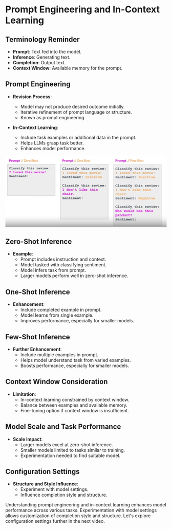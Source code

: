 # Prompt Engineering and In-Context Learning

## Terminology Reminder

- **Prompt**: Text fed into the model.
- **Inference**: Generating text.
- **Completion**: Output text.
- **Context Window**: Available memory for the prompt.

## Prompt Engineering

- **Revision Process**:

  - Model may not produce desired outcome initially.
  - Iterative refinement of prompt language or structure.
  - Known as prompt engineering.
- **In-Context Learning**:

  - Include task examples or additional data in the prompt.
  - Helps LLMs grasp task better.
  - Enhances model performance.


![](assets/20240430_152624_context_learning.png)

## Zero-Shot Inference

- **Example**:
  - Prompt includes instruction and context.
  - Model tasked with classifying sentiment.
  - Model infers task from prompt.
  - Larger models perform well in zero-shot inference.

## One-Shot Inference

- **Enhancement**:
  - Include completed example in prompt.
  - Model learns from single example.
  - Improves performance, especially for smaller models.

## Few-Shot Inference

- **Further Enhancement**:
  - Include multiple examples in prompt.
  - Helps model understand task from varied examples.
  - Boosts performance, especially for smaller models.

## Context Window Consideration

- **Limitation**:
  - In-context learning constrained by context window.
  - Balance between examples and available memory.
  - Fine-tuning option if context window is insufficient.

## Model Scale and Task Performance

- **Scale Impact**:
  - Larger models excel at zero-shot inference.
  - Smaller models limited to tasks similar to training.
  - Experimentation needed to find suitable model.

## Configuration Settings

- **Structure and Style Influence**:
  - Experiment with model settings.
  - Influence completion style and structure.

Understanding prompt engineering and in-context learning enhances model performance across various tasks. Experimentation with model settings allows customization of completion style and structure. Let's explore configuration settings further in the next video.
